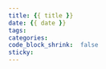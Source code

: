 ```yaml
---
title: {{ title }}
date: {{ date }}
tags:
categories:
code_block_shrink:  false
sticky: 
---
```

<!-- more -->